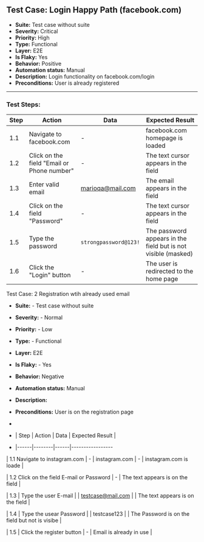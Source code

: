 ##  Test Case: Login Happy Path (facebook.com)

- **Suite:** Test case without suite  
- **Severity:** Critical  
- **Priority:** High  
- **Type:** Functional  
- **Layer:** E2E  
- **Is Flaky:** Yes  
- **Behavior:** Positive  
- **Automation status:** Manual  
- **Description:** Login functionality on facebook.com/login  
- **Preconditions:** User is already registered  

---

###  Test Steps:

| Step | Action | Data | Expected Result |
|------|--------|------|-----------------|
| 1.1 | Navigate to facebook.com | - | facebook.com homepage is loaded |
| 1.2 | Click on the field "Email or Phone number" | - | The text cursor appears in the field |
| 1.3 | Enter valid email | marioqa@mail.com | The email appears in the field |
| 1.4 | Click on the field "Password" | - | The text cursor appears in the field |
| 1.5 | Type the password | `strongpassword@123!` | The password appears in the field but is not visible (masked) |
| 1.6 | Click the "Login" button | - | The user is redirected to the home page |


Test Case: 2 Registration wtih already used email

- **Suite:** - Test case without suite  
- **Severity:** - Normal
- **Priority:** - Low
- **Type:** - Functional 
- **Layer:** E2E
- **Is Flaky:** - Yes
- **Behavior:** Negative
- **Automation status:** Manual
- **Description:** 
- **Preconditions:** User is on the registration page

- 
- | Step | Action | Data | Expected Result |
- |------|--------|------|-----------------
  
| 1.1  Navigate to instagram.com | - | instagram.com | - | instagram.com is loade | 

| 1.2  Click on the field E-mail or Password | - | The text appears is on the field |

| 1.3 |  Type the user E-mail |  | testcase@mail.com |  | The text appears is on the field |

| 1.4 |  Type the usear Password | | testcase123 |  | The Password is on the field but not is visibe |

| 1.5 |  Click the register button | - | Email is already in use | 

